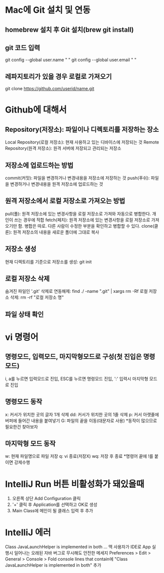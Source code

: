 # Mac에 Git 설치 및 연동
## homebrew 설치 후 Git 설치(brew git install)
## git 코드 입력
git config --global user.name " "
git config --global user.email " "
## 레파지토리가 있을 경우 로컬로 가져오기
git clone https://github.com/userid/name.git

# Github에 대해서
## Repository(저장소): 파일이나 디렉토리를 저장하는 장소
Local Repository(로컬 저장소): 현재 사용하고 있는 디바이스에 저장되는 것
Remote Repository(원격 저장소): 원격 서버에 저장되고 관리되는 저장소
## 저장소에 업로드하는 방법
commit(커밋): 파일을 변경하거나 변경내용을 저장소에 저장하는 것
push(푸쉬): 파일을 변경하거나 변경내용을 원격 저장소에 업로드하는 것
## 원격 저장소에서 로컬 저장소로 가져오는 방법
pull(풀): 원격 저장소에 있는 변경사항을 로컬 저장소로 가져와 자동으로 병합한다. 개인이 쓰는 경우에 적합
fetch(페치): 원격 저장소에 있는 변경사항을 로컬 저장소로 가져오기만 함. 병합은 따로. 다른 사람이 수정한 부분을 확인하고 병합할 수 있다.
clone(클론): 원격 저장소의 내용을 새로운 폴더에 그대로 복사
## 저장소 생성
현재 디렉토리를 기준으로 저장소를 생성: git init
## 로컬 저장소 삭제
숨겨진 파일인 '.git' 삭제로 연동해제: find ./ -name ".git" | xargs rm -Rf
로컬 저장소 삭제: rm -rf "로컬 저장소 명"
## 파일 상태 확인

# vi 명령어
## 명령모드, 입력모드, 마지막형모드로 구성(첫 진입은 명령모드)
i, a를 누르면 입력모드로 진입, ESC를 누르면 명령모드 진입, ':' 입력시 마지막형 모드로 진입
## 명령모드 동작
x: 커서가 위치한 곳의 글자 1개 삭제
dd: 커서가 위치한 곳의 1줄 삭제
p: 커서 아랫줄에 버퍼에 들어간 내용을 붙여넣기
G: 파일의 끝을 이동(대문자로 사용)
*동작이 많으므로 필요한건 찾아보자
## 마지막형 모드 동작
w: 현재 파일명으로 파일 저장
q: vi 종료(저장X)
wq: 저장 후 종료
*명령어 끝에 !를 붙이면 강제수행

# IntelliJ Run 버튼 비활성화가 돼있을때
1. 오른쪽 상단 Add Configuration 클릭
2. '+' 클릭 후 Application를 선택하고 OK로 생성
3. Main Class에 메인이 될 클래스 입력 후 추가

# IntelliJ 에러
Class JavaLaunchHelper is implemented in both ... 
맥 사용자가 IDE로 App 실행시 일어나는 오래된 자바 버그로 무시해도 안전한 메세지
Preferences > Edit > General > Console > Fold console lines that contain에 "Class JavaLaunchHelper is implemented in both" 추가
